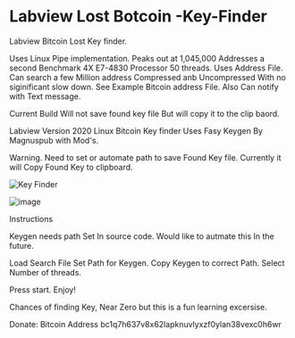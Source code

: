 # Labview Lost Botcoin -Key-Finder
 Labview Bitcoin Lost Key finder.

Uses Linux  Pipe implementation. Peaks out at 1,045,000 Addresses a second
Benchmark 4X  E7-4830 Processor 50 threads. Uses Address File.
Can search a few Million address Compressed anb Uncompressed With no siginificant slow down. 
See Example Bitcoin address File. Also Can notify with Text message. 

 Current Build Will not save found key file But will copy it to the clip baord. 

Labview Version 2020 Linux Bitcoin Key finder
Uses Fasy Keygen By Magnuspub with Mod's. 

Warning. 
Need to set or automate path to save Found Key file. Currently it will Copy Found Key to clipboard. 


![Key Finder](https://user-images.githubusercontent.com/36019554/180500126-c5626ea6-956f-4d81-bfd4-71770173cb0f.jpg)


![image](https://user-images.githubusercontent.com/36019554/180504578-4b60d449-202d-447c-a6a3-1f7897ef04b1.png)


Instructions

Keygen needs path Set In source code. Would like to autmate this In the future. 

Load Search File
Set Path for Keygen.
Copy Keygen to correct Path. 
Select Number of threads. 

Press start. Enjoy! 

Chances of finding Key, Near Zero but this is a fun learning excersise. 


Donate: Bitcoin Address  bc1q7h637v8x62lapknuvlyxzf0ylan38vexc0h6wr


